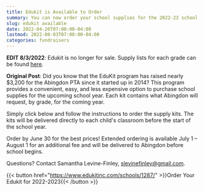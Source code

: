 ```yaml
--- 
title: Edukit is Available to Order
summary: You can now order your school supplies for the 2022-23 school year in one convenient package.
slug: edukit available
date: 2022-04-26T07:00:00-04:00
lastmod: 2022-08-03T07:00:00-04:00
categories: fundraisers
---
```


**EDIT 8/3/2022**: Edukit is no longer for sale. Supply lists for each grade can be found [here](https://abingdon.apsva.us/about-us/supply-lists/).

**Original Post**: Did you know that the EduKit program has raised nearly $3,200 for the Abingdon PTA since it started up in 2014? This program provides a convenient, easy, and less expensive option to purchase school supplies for the upcoming school year. Each kit contains what Abingdon will request, by grade, for the coming year.

Simply click below and follow the instructions to order the supply kits. The kits will be delivered directly to each child's classroom before the start of the school year.

Order by June 30 for the best prices! Extended ordering is available July 1 – August 1 for an additional fee and will be delivered to Abingdon before school begins.

Questions? Contact Samantha Levine-Finley, slevinefinley@gmail.com.

{{< button href="https://www.edukitinc.com/schools/1287/" >}}Order Your Edukit for 2022-2023{{< /button >}}